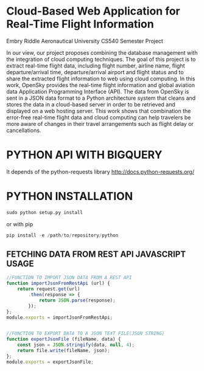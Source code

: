 # Cloud-Based Web Application for Real-Time Flight Information
Embry Riddle Aeronautical University CS540 Semester Project


In our view, our project proposes combining the database management with the integration of cloud computing techniques. The goal of this project is to extract real-time flight data, including flight number, airline name, flight departure/arrival time, departure/arrival airport and flight status and to share the extracted flight information to web using cloud computing. In this work, OpenSky provides the real-time flight information and global aviation data Application Programming Interface (API). The data from OpenSky is sent in a JSON data format to a Python architecture system that cleans and stores the data in a cloud-based server in order to be retrieved and displayed on a web hosting server. This work shows that combination the error-free real-time flight data and cloud computing can help travelers be more aware of changes in their travel arrangements such as flight delay or cancellations. 


# PYTHON API WITH BIGQUERY
It depends of the python-requests library http://docs.python-requests.org/

# PYTHON INSTALLATION
``` python
sudo python setup.py install
```

or with pip
``` python
pip install -e /path/to/repository/python
```

## FETCHING DATA FROM REST API JAVASCRIPT USAGE
``` javascript
//FUNCTION TO IMPORT JSON DATA FROM A REST API
function importJsonFromRestApi (url) { 
    return request.get(url) 
        .then(response => {
            return JSON.parse(response);
        });
};
module.exports = importJsonFromRestApi;


//FUNCTION TO EXPORT DATA TO A JSON TEXT FILE(JSON STRING)
function exportJsonFile (fileName, data) { 
    const json = JSON.stringify(data, null, 4); 
    return file.write(fileName, json);
};
module.exports = exportJsonFile;
```



